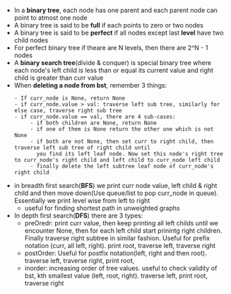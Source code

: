 - In a **binary tree**, each node has one parent and each parent node can point to atmost one node
- A binary tree is said to be **full** if each points to zero or two nodes
- A binary tree is said to be **perfect** if all nodes except last **level** have two child nodes
- For perfect binary tree if theare are N levels, then there are 2^N - 1 nodes
- A **binary search tree**(divide & conquer) is special binary tree where each node's left child is less than  or equal its current value and right child is greater than curr value
- When **deleting a node from bst**, remember 3 things:   
  ```
  - If curr_node is None, return None
  - if curr_node.value > val: traverse left sub tree, similarly for else case, traverse right sub tree
  - if curr_node.value == val, there are 4 sub-cases:
       - if both children are None, return None
       - if one of them is None return the other one which is not None
       - if both are not None, then set curr to right child, then traverse left sub tree of right child until
         you find its left leaf node. Now set this node's right tree to curr_node's right child and left child to curr_node left child
       - finally delete the left subtree leaf node of curr_node's right child 
  ```
- in breadth first search(**BFS**) we print curr node value, left child & right child and then move down(Use queue/list to pop curr_node in queue). Essentially we print level wise from left to right
  - useful for finding shortest path in unweighted graphs
- In depth first search(**DFS**) there are 3 types:
  - preOredr: print curr value, then keep printing all left childs until we encounter None, then for each left child start prinintg right children. Finally traverse right subtree in similar fashion. Useful for prefix notation (curr, all left, right). print root, traverse left, traverse right
  - postOrder: Useful for postfix notation(left, right and then root). traverse left, traverse right, print root, 
  - inorder: increasing order of tree values. useful to check validity of bst, kth smallest value (left, root, right). traverse left, print root, traverse right
  